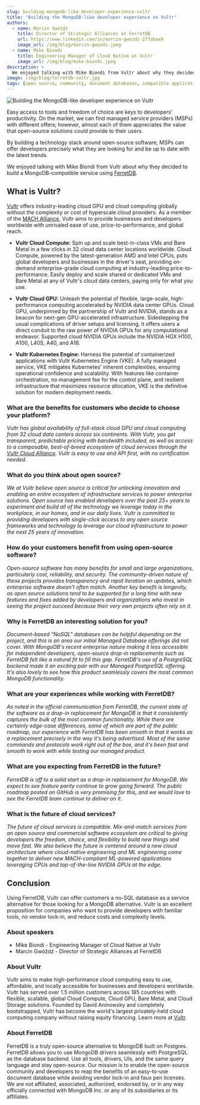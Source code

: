 ```yaml
---
slug: building-mongodb-like-developer-experience-vultr
title: "Building the MongoDB-like developer experience on Vultr"
authors:
  - name: Marcin Gwóźdź
    title: Director of Strategic Alliances at FerretDB
    url: https://www.linkedin.com/in/marcin-gwóźdź-277abaa9
    image_url: /img/blog/marcin-gwozdz.jpeg
  - name: Mike Biondi
    title: Engineering Manager of Cloud Native at Vultr
    image_url: /img/blog/mike-biondi.jpeg
description: >
  We enjoyed talking with Mike Biondi from Vultr about why they decided to build a MongoDB-compatible service using FerretDB.
image: /img/blog/ferretdb-vultr.jpg
tags: [open source, community, document databases, compatible applications]
---
```


![Building the MongoDB-like developer experience on Vultr](/img/blog/ferretdb-vultr.jpg)

Easy access to tools and freedom of choice are keys to developers' productivity.
On the market, we can find managed service providers (MSPs) with different offers; however, almost each of them appreciates the value that open-source solutions could provide to their users.

<!--truncate-->

By building a technology stack around open-source software, MSPs can offer developers precisely what they are looking for and be up to date with the latest trends.

We enjoyed talking with Mike Biondi from Vultr about why they decided to build a MongoDB-compatible service using [FerretDB](https://www.ferretdb.com/).

## What is Vultr?

[Vultr](https://www.vultr.com/) offers industry-leading cloud GPU and cloud computing globally
without the complexity or cost of hyperscale cloud providers.
As a member of the [MACH Alliance](https://the.machalliance.org/book/vultr), Vultr aims to provide businesses and developers worldwide with unrivaled ease of use, price-to-performance, and global reach.

- **Vultr Cloud Compute:**
  Spin up and scale best-in-class VMs and Bare Metal in a few clicks in 32 cloud data center locations worldwide.
  Cloud Compute, powered by the latest-generation AMD and Intel CPUs, puts global developers and businesses in the driver's seat, providing on-demand enterprise-grade cloud computing at industry-leading price-to-performance.
  Easily deploy and scale shared or dedicated VMs and Bare Metal at any of Vultr's cloud data centers, paying only for what you use.

- **Vultr Cloud GPU:**
  Unleash the potential of flexible, large-scale, high-performance computing accelerated by NVIDIA data center GPUs.
  Cloud GPU, underpinned by the partnership of Vultr and NVIDIA, stands as a beacon for next-gen GPU-accelerated infrastructure.
  Sidestepping the usual complications of driver setups and licensing, it offers users a direct conduit to the raw power of NVIDIA GPUs for any computational endeavor.
  Supported cloud NVIDIA GPUs include the NVIDIA HGX H100, A100, L40S, A40, and A16.

- **Vultr Kubernetes Engine:**
  Harness the potential of containerized applications with Vultr Kubernetes Engine (VKE).
  A fully managed service, VKE mitigates Kubernetes' inherent complexities, ensuring operational confidence and scalability.
  With features like container orchestration, no management fee for the control plane, and resilient infrastructure that maximizes resource allocation, VKE is the definitive solution for modern deployment needs.

### What are the benefits for customers who decide to choose your platform?

_Vultr has global availability of full-stack cloud GPU and cloud computing from 32 cloud data centers across six continents. With Vultr, you get transparent, predictable pricing with bandwidth included, as well as access to a composable, best-of-breed ecosystem of cloud services through the [Vultr Cloud Alliance](https://www.vultr.com/cloudalliance/). Vultr is easy to use and API first, with no certification needed._

### What do you think about open source?

_We at Vultr believe open source is critical for unlocking innovation and enabling an entire ecosystem of infrastructure services to power enterprise solutions. Open source has enabled developers over the past 25+ years to experiment and build all of the technology we leverage today in the workplace, in our homes, and in our daily lives. Vultr is committed to providing developers with single-click access to any open source frameworks and technology to leverage our cloud infrastructure to power the next 25 years of innovation._

### How do your customers benefit from using open-source software?

_Open-source software has many benefits for small and large organizations, particularly cost, reliability, and security. The community-driven nature of these projects provides transparency and rapid iteration on updates, which enterprise software doesn't often match. Another key benefit is longevity, as open source solutions tend to be supported for a long time with new features and fixes added by developers and organizations who invest in seeing the project succeed because their very own projects often rely on it._

### Why is FerretDB an interesting solution for you?

_Document-based "NoSQL" databases can be helpful depending on the project, and this is an area our initial Managed Database offerings did not cover. With MongoDB's recent enterprise nature making it less accessible for independent developers, open-source drop-in replacements such as FerretDB felt like a natural fit to fill this gap. FerretDB's use of a PostgreSQL backend made it an exciting pair with our Managed PostgreSQL offering. It's also lovely to see how this product seamlessly covers the most common MongoDB functionality._

### What are your experiences while working with FerretDB?

_As noted in the official communication from FerretDB, the current state of the software as a drop-in replacement for MongoDB is that it consistently captures the bulk of the most common functionality. While there are certainly edge-case differences, some of which are part of the public roadmap, our experience with FerretDB has been smooth in that it works as a replacement precisely in the way it's being advertised. Most of the same commands and protocols work right out of the box, and it's been fast and smooth to work with while testing our managed product._

### What are you expecting from FerretDB in the future?

_FerretDB is off to a solid start as a drop-in replacement for MongoDB. We expect to see feature parity continue to grow going forward. The public roadmap posted on GitHub is very promising for this, and we would love to see the FerretDB team continue to deliver on it._

### What is the future of cloud services?

_The future of cloud services is compatible. Mix-and-match services from an open source and commercial software ecosystem are critical to giving developers the freedom, choice, and flexibility to build new things and move fast. We also believe the future is centered around a new cloud architecture where cloud-native engineering and ML engineering come together to deliver new MACH-compliant ML-powered applications leveraging CPUs and top-of-the-line NVIDIA GPUs at the edge._

## Conclusion

Using FerretDB, Vultr can offer customers a no-SQL database as a service alternative for those looking for a MongoDB alternative.
Vultr is an excellent proposition for companies who want to provide developers with familiar tools, no vendor lock-in, and reduce costs and complexity levels.

### About speakers

- Mike Biondi - Engineering Manager of Cloud Native at Vultr
- Marcin Gwóźdź - Director of Strategic Alliances at FerretDB

### About Vultr

Vultr aims to make high-performance cloud computing easy to use, affordable, and locally accessible for businesses and developers worldwide.
Vultr has served over 1.5 million customers across 185 countries with flexible, scalable, global Cloud Compute, Cloud GPU, Bare Metal, and Cloud Storage solutions.
Founded by David Aninowsky and completely bootstrapped, Vultr has become the world's largest privately-held cloud computing company without raising equity financing.
Learn more at [Vultr](https://www.vultr.com).

### About FerretDB

FerretDB is a truly open-source alternative to MongoDB built on Postgres.
FerretDB allows you to use MongoDB drivers seamlessly with PostgreSQL as the database backend.
Use all tools, drivers, UIs, and the same query language and stay open-source.
Our mission is to enable the open-source community and developers to reap the benefits of an easy-to-use document database while avoiding vendor lock-in and faux pen licenses.
We are not affiliated, associated, authorized, endorsed by, or in any way officially connected with MongoDB Inc. or any of its subsidiaries or its affiliates.
